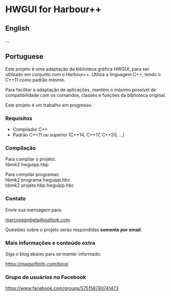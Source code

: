 # HWGUI for Harbour++

## English

...

## Portuguese

Este projeto é uma adaptação da biblioteca gráfica HWGUI, para ser utilizado em
conjunto com o Harbour++. Utiliza a linguagem C++, tendo o C++11 como padrão mínimo.

Para facilitar a adaptação de aplicações, mantém o máximo possível de compatibilidade com
os comandos, classes e funções da biblioteca original.

Este projeto é um trabalho em progresso.

### Requisitos
* Compilador C++
* Padrão C++11 ou superior (C++14, C++17, C++20, ...)

### Compilação

Para compilar o projeto:  
hbmk2 hwguipp.hbp

Para compilar programas:  
hbmk2 programa hwguipp.hbc  
hbmk2 projeto.hbp hwguipp.hbc

### Contato

Envie sua mensagem para:

marcosgambeta@outlook.com

Questões sobre o projeto serão respondidas **somente por email**.  

### Mais informações e conteúdo extra

Siga o blog abaixo para se manter informado:

https://magsoftinfo.com/blog/

### Grupo de usuários no Facebook

https://www.facebook.com/groups/575158780741473
